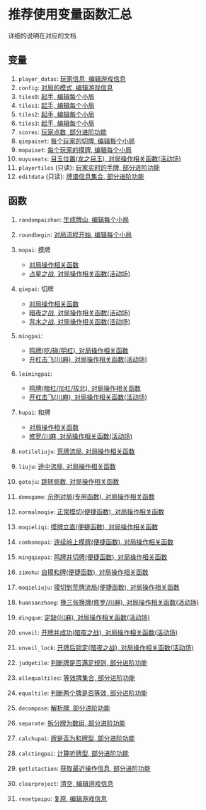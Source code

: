 # 推荐使用变量函数汇总

详细的说明在对应的文档

## 变量

1. `player_datas`: [玩家信息, 编辑游戏信息](1_编辑游戏信息.md#玩家信息-player_datas)
2. `config`: [对局的模式, 编辑游戏信息](1_编辑游戏信息.md#对局的模式-config)
3. `tiles0`: [起手, 编辑每个小局](2_编辑每个小局.md#起手)
4. `tiles1`: [起手, 编辑每个小局](2_编辑每个小局.md#起手)
5. `tiles2`: [起手, 编辑每个小局](2_编辑每个小局.md#起手)
6. `tiles3`: [起手, 编辑每个小局](2_编辑每个小局.md#起手)
7. `scores`: [玩家点数, 部分进阶功能](6_部分进阶功能.md#修改玩家点数-scores)
8. `qiepaiset`: [每个玩家的切牌, 编辑每个小局](2_编辑每个小局.md#每个玩家的切牌可选)
9. `mopaiset`: [每个玩家的摸牌, 编辑每个小局](2_编辑每个小局.md#每个玩家的摸牌可选)
10. `muyuseats`: [目玉位置(龙之目玉), 对局操作相关函数(活动场)](4_对局操作相关函数（活动场）.md#目玉位置龙之目玉-muyuseats)
11. `playertiles` (只读): [玩家实时的手牌, 部分进阶功能](6_部分进阶功能.md#玩家实时的手牌-playertiles-只读)
12. `editdata` (只读): [牌谱信息集合, 部分进阶功能](6_部分进阶功能.md#牌谱信息集合-editdata-只读)

## 函数

1. `randompaishan`: [生成牌山, 编辑每个小局](2_编辑每个小局.md#牌山)
2. `roundbegin`: [对局流程开始, 编辑每个小局](2_编辑每个小局.md#对局的流程)
3. `mopai`: 摸牌
    - [对局操作相关函数](3_对局操作相关函数.md#摸牌-mopaiseat-tile)
    - [占星之战, 对局操作相关函数(活动场)](4_对局操作相关函数（活动场）.md#摸牌占星之战-mopaiseat-tile-index)
4. `qiepai`: 切牌
    - [对局操作相关函数](3_对局操作相关函数.md#切牌-qiepaiseat-tile-is_liqi)
    - [暗夜之战, 对局操作相关函数(活动场)](4_对局操作相关函数（活动场）.md#切牌暗夜之战-qiepaiseat-tile-is_liqi-anpai)
    - [背水之战, 对局操作相关函数(活动场)](4_对局操作相关函数（活动场）.md#切牌背水之战-qiepaiseat-tile-is_liqi-bs_type)
5. `mingpai`:
    - [鸣牌(吃/碰/明杠), 对局操作相关函数](3_对局操作相关函数.md#鸣牌吃碰明杠-mingpaiseat-tiles)
    - [开杠击飞(川麻), 对局操作相关函数(活动场)](4_对局操作相关函数（活动场）.md#开杠击飞川麻-mingpaiseat-tiles-jifei-和-leimingpaiseat-tile-type-jifei)
6. `leimingpai`:
    - [鸣牌(暗杠/加杠/拔北), 对局操作相关函数](3_对局操作相关函数.md#鸣牌暗杠加杠拔北-leimingpaiseat-tile-type)
    - [开杠击飞(川麻), 对局操作相关函数(活动场)](4_对局操作相关函数（活动场）.md#开杠击飞川麻-mingpaiseat-tiles-jifei-和-leimingpaiseat-tile-type-jifei)
7. `hupai`: 和牌
    - [对局操作相关函数](3_对局操作相关函数.md#和牌-hupaiallseats)
    - [修罗/川麻, 对局操作相关函数(活动场)](4_对局操作相关函数（活动场）.md#和牌修罗川麻-hupaiallseats-type)
8. `notileliuju`: [荒牌流局, 对局操作相关函数](3_对局操作相关函数.md#荒牌流局-notileliuju)
9. `liuju`: [途中流局, 对局操作相关函数](3_对局操作相关函数.md#途中流局-liujuliuju_type)

10. `gotoju`: [跳转局数, 对局操作相关函数](3_对局操作相关函数.md#跳转局数-gotojuc-j-b)
11. `demogame`: [示例对局(专用函数), 对局操作相关函数](3_对局操作相关函数.md#专用函数-示例对局-demogame)
12. `normalmoqie`: [正常摸切(便捷函数), 对局操作相关函数](3_对局操作相关函数.md#便捷函数-正常摸切-normalmoqietile_cnt)
13. `moqieliqi`: [摸牌立直(便捷函数), 对局操作相关函数](3_对局操作相关函数.md#便捷函数-摸牌立直-moqieliqitile_cnt)
14. `combomopai`: [连续岭上摸牌(便捷函数), 对局操作相关函数](3_对局操作相关函数.md#便捷函数-连续岭上摸牌-combomopaitile_cnt)
15. `mingqiepai`: [鸣牌并切牌(便捷函数), 对局操作相关函数](3_对局操作相关函数.md#便捷函数-鸣牌并切牌-mingqiepaitls_cnt)
16. `zimohu`: [自摸和牌(便捷函数), 对局操作相关函数](3_对局操作相关函数.md#便捷函数-自摸和牌-zimohuflag)
17. `moqieliuju`: [摸切到荒牌流局(便捷函数), 对局操作相关函数](3_对局操作相关函数.md#便捷函数-摸切到荒牌流局-moqieliuju)

18. `huansanzhang`: [换三张换牌(修罗/川麻), 对局操作相关函数(活动场)](4_对局操作相关函数（活动场）.md#换三张换牌修罗川麻-huansanzhangtls0-tls1-tls2-tls3-type)
19. `dingque`: [定缺(川麻), 对局操作相关函数(活动场)](4_对局操作相关函数（活动场）.md#定缺川麻-dingquegaps)
20. `unveil`: [开牌并成功(暗夜之战), 对局操作相关函数(活动场)](4_对局操作相关函数（活动场）.md#开牌并成功暗夜之战-unveilseat)
21. `unveil_lock`: [开牌后锁定(暗夜之战), 对局操作相关函数(活动场)](4_对局操作相关函数（活动场）.md#开牌后锁定暗夜之战-unveil_lockseat)

22. `judgetile`: [判断牌是否满足规则, 部分进阶功能](6_部分进阶功能.md#判断牌是否满足规则-judgetiletile-type)
23. `allequaltiles`: [等效牌集合, 部分进阶功能](6_部分进阶功能.md#等效牌集合-allequaltilestile)
24. `equaltile`: [判断两个牌是否等效, 部分进阶功能](6_部分进阶功能.md#判断两个牌是否等效-equaltilex-y)
25. `decompose`: [解析牌, 部分进阶功能](6_部分进阶功能.md#解析牌-decomposex)
26. `separate`: [拆分牌为数组, 部分进阶功能](6_部分进阶功能.md#拆分牌为数组-separatex)
27. `calchupai`: [牌是否为和牌型, 部分进阶功能](6_部分进阶功能.md#牌是否为和牌型-calchupaitiles-type)
28. `calctingpai`: [计算听牌型, 部分进阶功能](6_部分进阶功能.md#计算听牌型-calctingpaiseat-type)
29. `getlstaction`: [获取最近操作信息, 部分进阶功能](6_部分进阶功能.md#获取最近操作信息-getlstactionnum)

30. `clearproject`: [清空, 编辑游戏信息](1_编辑游戏信息.md#清空与复原)
31. `resetpaipu`: [复原, 编辑游戏信息](1_编辑游戏信息.md#清空与复原)
